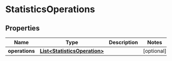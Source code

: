 
# StatisticsOperations

## Properties
Name | Type | Description | Notes
------------ | ------------- | ------------- | -------------
**operations** | [**List&lt;StatisticsOperation&gt;**](StatisticsOperation.md) |  |  [optional]



